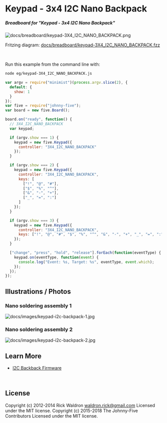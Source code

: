 <!--remove-start-->

# Keypad - 3x4 I2C Nano Backpack

<!--remove-end-->






##### Breadboard for "Keypad - 3x4 I2C Nano Backpack"



![docs/breadboard/keypad-3X4_I2C_NANO_BACKPACK.png](breadboard/keypad-3X4_I2C_NANO_BACKPACK.png)<br>

Fritzing diagram: [docs/breadboard/keypad-3X4_I2C_NANO_BACKPACK.fzz](breadboard/keypad-3X4_I2C_NANO_BACKPACK.fzz)

&nbsp;




Run this example from the command line with:
```bash
node eg/keypad-3X4_I2C_NANO_BACKPACK.js
```


```javascript
var argv = require("minimist")(process.argv.slice(2), {
  default: {
    show: 1
  }
});
var five = require("johnny-five");
var board = new five.Board();

board.on("ready", function() {
  // 3X4_I2C_NANO_BACKPACK
  var keypad;

  if (argv.show === 1) {
    keypad = new five.Keypad({
      controller: "3X4_I2C_NANO_BACKPACK"
    });
  }

  if (argv.show === 2) {
    keypad = new five.Keypad({
      controller: "3X4_I2C_NANO_BACKPACK",
      keys: [
        ["!", "@", "#"],
        ["$", "%", "^"],
        ["&", "-", "+"],
        ["_", "=", ":"]
      ]
    });
  }

  if (argv.show === 3) {
    keypad = new five.Keypad({
      controller: "3X4_I2C_NANO_BACKPACK",
      keys: ["!", "@", "#", "$", "%", "^", "&", "-", "+", "_", "=", ":"]
    });
  }

  ["change", "press", "hold", "release"].forEach(function(eventType) {
    keypad.on(eventType, function(event) {
      console.log("Event: %s, Target: %s", eventType, event.which);
    });
  });
});

```


## Illustrations / Photos


### Nano soldering assembly 1



![docs/images/keypad-i2c-backpack-1.jpg](images/keypad-i2c-backpack-1.jpg)  

### Nano soldering assembly 2



![docs/images/keypad-i2c-backpack-2.jpg](images/keypad-i2c-backpack-2.jpg)  







## Learn More

- [I2C Backback Firmware](https://github.com/rwaldron/johnny-five/blob/master/firmwares/keypad_3x4_i2c_nano_backpack.ino)

&nbsp;

<!--remove-start-->

## License
Copyright (c) 2012-2014 Rick Waldron <waldron.rick@gmail.com>
Licensed under the MIT license.
Copyright (c) 2015-2018 The Johnny-Five Contributors
Licensed under the MIT license.

<!--remove-end-->

